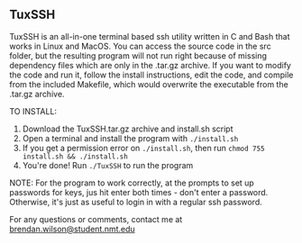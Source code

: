 ## TuxSSH

TuxSSH is an all-in-one terminal based ssh utility written in C and Bash that works in Linux and MacOS. 
You can access the source code in the src folder, but the resulting
program will not run right because of missing dependency files which are
only in the .tar.gz archive. If you want to modify the code and run it, 
follow the install instructions, edit the code, and compile from the 
included Makefile, which would overwrite the executable from the .tar.gz archive.

TO INSTALL:
1. Download the TuxSSH.tar.gz archive and install.sh script
2. Open a terminal and install the program with `./install.sh`
3. If you get a permission error on `./install.sh`, then run `chmod 755 install.sh && ./install.sh`
4. You're done! Run `./TuxSSH` to run the program

NOTE: For the program to work correctly, at the prompts to set up passwords for keys, jus hit enter both times - don't enter 
a password. Otherwise, it's just as useful to login in with a regular ssh password.

For any questions or comments, contact me at brendan.wilson@student.nmt.edu
